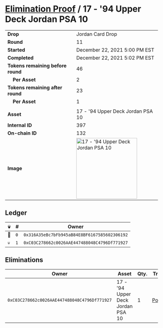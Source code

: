 # [Elimination Proof](./readme.md) / 17 - &#039;94 Upper Deck Jordan PSA 10

|||
|---|---|
| **Drop** | Jordan Card Drop |
| **Round** | 11 |
| **Started** | December 22, 2021 5:00 PM EST |
| **Completed** | December 22, 2021 5:02 PM EST |
| **Tokens remaining before round** | 46 |
| **&nbsp;&nbsp;&nbsp;&nbsp;Per Asset** | 2 |
| **Tokens remaining after round** | 23 |
| **&nbsp;&nbsp;&nbsp;&nbsp;Per Asset** | 1 |
| | |
| **Asset** | 17 - &#039;94 Upper Deck Jordan PSA 10 |
| **Internal ID** | 397 |
| **On-chain ID** | 132 |
| **Image** | <img src="https://tcdn.blokpax.com/95149d1f-6266-4cbf-8744-80764ce43144/e1b4473ed4ee25f09fe7fe9ef97cc614d091850859b81b5a0559826aba2f3c1d.jpg" height="200" alt="17 - &#039;94 Upper Deck Jordan PSA 10" /> |

## Ledger

| 💀 | # | Owner |
| --- | --- | --- |
| 👑 | `0` | `0x316A35eBc7bFb945aB84E8BF6167585602306192` |
| 💀 | `1` | `0xC03C278662c0026AAE447488048C4796Df771927` |


## Eliminations

| Owner | Asset | Qty. | Transaction |
| --- | --- | --- | --- |
| `0xC03C278662c0026AAE447488048C4796Df771927` | 17 - '94 Upper Deck Jordan PSA 10 | 1 | [Polygonscan](https://polygonscan.com/tx/0xae200036b5a1c7dc7aef9c5d9c2514a4e58ef50fda89112ff8cdab5e0e630477) |
